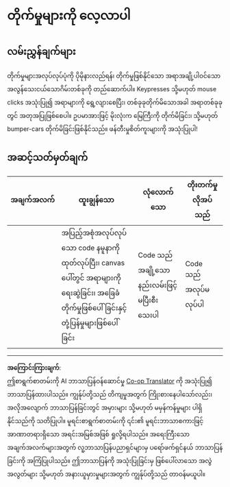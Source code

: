 <!--
CO_OP_TRANSLATOR_METADATA:
{
  "original_hash": "8a0a097b45e7c75a611e2795e4013f16",
  "translation_date": "2025-08-27T22:23:40+00:00",
  "source_file": "6-space-game/4-collision-detection/assignment.md",
  "language_code": "my"
}
-->
# တိုက်မှုများကို လေ့လာပါ

## လမ်းညွှန်ချက်များ

တိုက်မှုများအလုပ်လုပ်ပုံကို ပိုမိုနားလည်ရန်၊ တိုက်မှုဖြစ်နိုင်သော အရာအချို့ပါဝင်သော အလွန်သေးငယ်သောဂိမ်းတစ်ခုကို တည်ဆောက်ပါ။ Keypresses သို့မဟုတ် mouse clicks အသုံးပြု၍ အရာများကို ရွေ့လျားစေပြီး၊ တစ်ခုခုတိုက်မိသောအခါ အရာတစ်ခုခုတွင် အတုအပြုဖြစ်စေပါ။ ဥပမာအားဖြင့် မိုးလုံးက မြေကြီးကို တိုက်မိခြင်း၊ သို့မဟုတ် bumper-cars တိုက်မိခြင်းဖြစ်နိုင်သည်။ ဖန်တီးမှုစိတ်ကူးများကို အသုံးပြုပါ!

## အဆင့်သတ်မှတ်ချက်

| အချက်အလက် | ထူးချွန်သော                                                                                                                | လုံလောက်သော                       | တိုးတက်မှုလိုအပ်သည် |
| -------- | ------------------------------------------------------------------------------------------------------------------------ | ------------------------------ | ----------------- |
|          | အပြည့်အစုံအလုပ်လုပ်သော code နမူနာကို ထုတ်လုပ်ပြီး၊ canvas ပေါ်တွင် အရာများကို ရေးဆွဲခြင်း၊ အခြေခံတိုက်မှုဖြစ်ပေါ်ခြင်းနှင့် တုံ့ပြန်မှုများဖြစ်ပေါ်ခြင်း | Code သည် အချို့သောနည်းလမ်းဖြင့် မပြီးစီးသေးပါ | Code သည် အလုပ်မလုပ်ပါ |

---

**အကြောင်းကြားချက်**:  
ဤစာရွက်စာတမ်းကို AI ဘာသာပြန်ဝန်ဆောင်မှု [Co-op Translator](https://github.com/Azure/co-op-translator) ကို အသုံးပြု၍ ဘာသာပြန်ထားပါသည်။ ကျွန်ုပ်တို့သည် တိကျမှုအတွက် ကြိုးစားနေပါသော်လည်း၊ အလိုအလျောက် ဘာသာပြန်ခြင်းတွင် အမှားများ သို့မဟုတ် မမှန်ကန်မှုများ ပါရှိနိုင်သည်ကို သတိပြုပါ။ မူရင်းစာရွက်စာတမ်းကို ၎င်း၏ မူရင်းဘာသာစကားဖြင့် အာဏာတရားရှိသော အရင်းအမြစ်အဖြစ် ရှုလို့ရပါသည်။ အရေးကြီးသော အချက်အလက်များအတွက် လူ့ဘာသာပြန်ပညာရှင်များမှ ပရော်ဖက်ရှင်နယ် ဘာသာပြန်ခြင်းကို အကြံပြုပါသည်။ ဤဘာသာပြန်ကို အသုံးပြုခြင်းမှ ဖြစ်ပေါ်လာသော အလွဲအလွတ်များ သို့မဟုတ် အနားယူမှားမှုများအတွက် ကျွန်ုပ်တို့သည် တာဝန်မယူပါ။